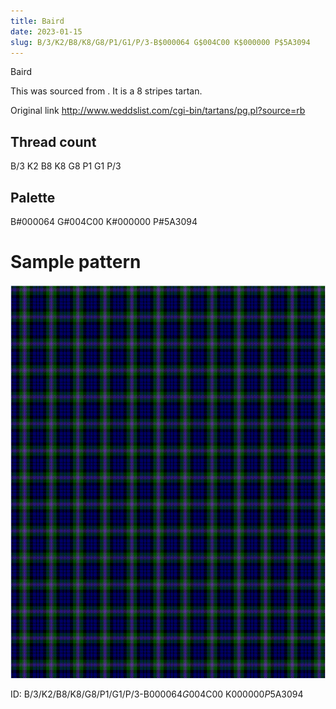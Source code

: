 ```yaml
---
title: Baird
date: 2023-01-15
slug: B/3/K2/B8/K8/G8/P1/G1/P/3-B$000064 G$004C00 K$000000 P$5A3094
---
```

Baird

This was sourced from <no value>.  It is a 8 stripes tartan.

Original link http://www.weddslist.com/cgi-bin/tartans/pg.pl?source=rb

## Thread count
B/3 K2 B8 K8 G8 P1 G1 P/3

## Palette
B#000064 G#004C00 K#000000 P#5A3094

# Sample pattern

![Tartan detail](tartan.png "B/3 K2 B8 K8 G8 P1 G1 P/3 tartan")

ID: B/3/K2/B8/K8/G8/P1/G1/P/3-B$000064 G$004C00 K$000000 P$5A3094
